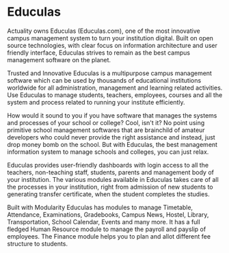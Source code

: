 Educulas
========

Actuality owns Educulas (Educulas.com), one of the most innovative campus management system to turn your institution digital. Built on open source technologies, with clear focus on information architecture and user friendly interface, Educulas strives to remain as the best campus management software on the planet.



Trusted and Innovative
Educulas is a multipurpose campus management software which can be used by thousands of educational institutions worldwide for all administration, management and learning related activities. Use Educulas to manage students, teachers, employees, courses and all the system and process related to running your institute efficiently.

How would it sound to you if you have software that manages the systems and processes of your school or college? Cool, isn't it? No point using primitive school management softwares that are brainchild of amateur developers who could never provide the right assistance and instead, just drop money bomb on the school. But with Educulas, the best management information system to manage schools and colleges, you can just relax.


Educulas provides user-friendly dashboards with login access to all the teachers, non-teaching staff, students, parents and management body of your institution. The various modules available in Educulas takes care of all the processes in your institution, right from admission of new students to generating transfer certificate, when the student completes the studies.

Built with Modularity
Educulas has modules to manage Timetable, Attendance, Examinations, Gradebooks, Campus News, Hostel, Library, Transportation, School Calendar, Events and many more. It has a full fledged Human Resource module to manage the payroll and payslip of employees. The Finance module helps you to plan and allot different fee structure to students. 
